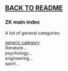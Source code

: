 ## [BACK TO README](README.md)
### ZK main index

A list of general categories.

[generic category](INDEX/generic_category.md)  
literature...  
psychology...  
engineering...  
sport... 
